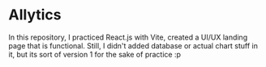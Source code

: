 # AIlytics
In this repository, I practiced React.js with Vite, created a UI/UX landing page that is functional. Still, I didn't added database or actual chart stuff in it, but its sort of version 1 for the sake of practice :p
